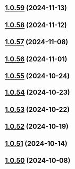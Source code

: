 ## [1.0.59](https://github.com/binary-braids/github-actions-runner/compare/v1.0.58...v1.0.59) (2024-11-13)



## [1.0.58](https://github.com/binary-braids/github-actions-runner/compare/v1.0.57...v1.0.58) (2024-11-12)



## [1.0.57](https://github.com/binary-braids/github-actions-runner/compare/v1.0.56...v1.0.57) (2024-11-08)



## [1.0.56](https://github.com/binary-braids/github-actions-runner/compare/v1.0.55...v1.0.56) (2024-11-01)



## [1.0.55](https://github.com/binary-braids/github-actions-runner/compare/v1.0.54...v1.0.55) (2024-10-24)



## [1.0.54](https://github.com/binary-braids/github-actions-runner/compare/v1.0.53...v1.0.54) (2024-10-23)



## [1.0.53](https://github.com/binary-braids/github-actions-runner/compare/v1.0.52...v1.0.53) (2024-10-22)



## [1.0.52](https://github.com/binary-braids/github-actions-runner/compare/v1.0.51...v1.0.52) (2024-10-19)



## [1.0.51](https://github.com/binary-braids/github-actions-runner/compare/v1.0.50...v1.0.51) (2024-10-14)



## [1.0.50](https://github.com/binary-braids/github-actions-runner/compare/v1.0.49...v1.0.50) (2024-10-08)



